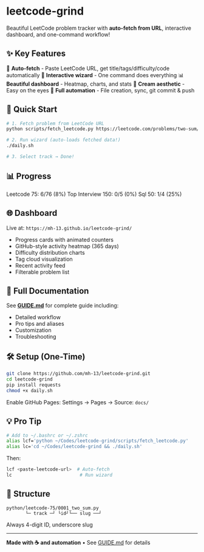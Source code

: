 # leetcode-grind

Beautiful LeetCode problem tracker with **auto-fetch from URL**, interactive dashboard, and one-command workflow!

## ✨ Key Features

🤖 **Auto-fetch** - Paste LeetCode URL, get title/tags/difficulty/code automatically
🧙 **Interactive wizard** - One command does everything
📊 **Beautiful dashboard** - Heatmap, charts, and stats
🎨 **Cream aesthetic** - Easy on the eyes
🚀 **Full automation** - File creation, sync, git commit & push

## 🚀 Quick Start

```bash
# 1. Fetch problem from LeetCode URL
python scripts/fetch_leetcode.py https://leetcode.com/problems/two-sum/

# 2. Run wizard (auto-loads fetched data!)
./daily.sh

# 3. Select track → Done!
```

## 📊 Progress

<!-- PROGRESS:lc75:start -->Leetcode 75: 6/76 (8%)<!-- PROGRESS:lc75:end -->
<!-- PROGRESS:ti150:start -->Top Interview 150: 0/5 (0%)<!-- PROGRESS:ti150:end -->
<!-- PROGRESS:sql50:start -->Sql 50: 1/4 (25%)<!-- PROGRESS:sql50:end -->

## 🌐 Dashboard

Live at: `https://mh-13.github.io/leetcode-grind/`

- Progress cards with animated counters
- GitHub-style activity heatmap (365 days)
- Difficulty distribution charts
- Tag cloud visualization
- Recent activity feed
- Filterable problem list

## 📖 Full Documentation

See **[GUIDE.md](./GUIDE.md)** for complete guide including:
- Detailed workflow
- Pro tips and aliases
- Customization
- Troubleshooting

## 🛠️ Setup (One-Time)

```bash
git clone https://github.com/mh-13/leetcode-grind.git
cd leetcode-grind
pip install requests
chmod +x daily.sh
```

Enable GitHub Pages: Settings → Pages → Source: `docs/`

## 💡 Pro Tip

```bash
# Add to ~/.bashrc or ~/.zshrc
alias lcf='python ~/Codes/leetcode-grind/scripts/fetch_leetcode.py'
alias lc='cd ~/Codes/leetcode-grind && ./daily.sh'
```

Then:
```bash
lcf <paste-leetcode-url>  # Auto-fetch
lc                         # Run wizard
```

## 📁 Structure

```
python/leetcode-75/0001_two_sum.py
       └─ track ─┘ └id┘└── slug ──┘
```

Always 4-digit ID, underscore slug

---

**Made with ☕ and automation** • See [GUIDE.md](./GUIDE.md) for details
